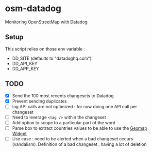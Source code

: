# osm-datadog
Monitoring OpenStreetMap with Datadog

## Setup

This script relies on those env variable : 
- DD_SITE (defaults to "datadoghq.com")
- DD_API_KEY 
- DD_APP_KEY

## TODO

- [x] Send the 100 most recents changesets to Datadog
- [x] Prevent sending duplicates
- [ ] log API calls are not optimized : for now doing one API call per changeset
- [ ] Need to leverage `<tag />` within the changeset
- [ ] Add option to scope to a particular part of the word
- [ ] Parse box to extract countries values to be able to use the [Geomap Widget](https://docs.datadoghq.com/dashboards/widgets/geomap/#configuration)
- [ ] Use case :  need to be alerted when a bad changeset occurs (vandalism). Definition of a bad changeset : having a lot of deletion
